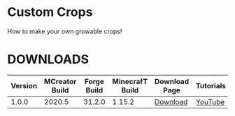 # Custom Crops
How to make your own growable crops!

# DOWNLOADS
| Version | MCreator Build | Forge Build | MinecrafT Build | Download Page | Tutorials |
| --- | --- | --- | --- | --- | --- |
| 1.0.0 | 2020.5 | 31.2.0 | 1.15.2 | [Download](https://github.com/MCreator-Examples/Multi-Block-Stone-Cutter/releases/tag/1.0.0) | [YouTube](https://youtu.be/7vQ2ZHX1ixg) |
